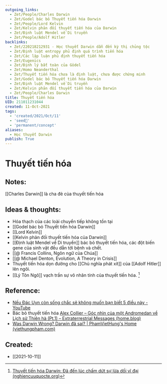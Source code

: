 ```yaml
---
outgoing_links:
  - Zet/People/Charles Darwin
  - Zet/Godel bác bỏ Thuyết tiến hóa Darwin
  - Zet/People/Lord Kelvin
  - Zet/Kelvin phản đối thuyết tiến hóa của Darwin
  - Zet/Định luật Mendel về Di truyền
  - Zet/People/Adolf Hitler
backlinks:
  - Zet/220218212931 - Học thuyết Darwin dẫn đến kỳ thị chủng tộc
  - Zet/Định luật entropy phủ định quá trình tiến hóa
  - Zet/Các lập luận phủ định thuyết tiến hóa
  - Zet/Eugenics
  - Zet/Định lý bất toàn của Gödel
  - Zet/Homo Neanderthal
  - Zet/Thuyết tiến hóa chưa là định luật, chưa được chứng minh
  - Zet/Godel bác bỏ Thuyết tiến hóa Darwin
  - Zet/Định luật Mendel về Di truyền
  - Zet/Kelvin phản đối thuyết tiến hóa của Darwin
  - Zet/People/Charles Darwin
title: Thuyết tiến hóa
UID: 211011231044
created: 11-Oct-2021
tags:
  - 'created/2021/Oct/11'
  - 'seed🥜'
  - 'permanent/concept'
aliases:
  - Học thuyết Darwin
publish: True
---
```

# Thuyết tiến hóa

## Notes:
[[Charles Darwin]] là cha đẻ của thuyết tiến hóa

## Ideas & thoughts:
- Hóa thạch của các loài chuyển tiếp không tồn tại
- [[Godel bác bỏ Thuyết tiến hóa Darwin]]
- [[Lord Kelvin]]
- [[Kelvin phản đối thuyết tiến hóa của Darwin]]
- [[Định luật Mendel về Di truyền]] bác bỏ thuyết tiến hóa, các đột biến gene của sinh vật đều dẫn tới bệnh và chết.
- [[@ Francis Collins, Ngôn ngữ của Chúa]]
- [[@ Michael Denton, Evolution, A Theory in Crisis]]
- Thuyết tiến hóa dọn đường cho [[Chủ nghĩa phát xít]] của [[Adolf Hitler]] lên ngôi.
- [[Lý Tôn Ngô]] vạch trần sự vô nhân tính của thuyết tiến hóa. [^1]

## Reference:
- [Nếu Đác Uyn còn sống chắc sẽ không muốn bạn biết 5 điều này - YouTube](https://www.youtube.com/watch?v=3bhORlpnU54)
- Bác bỏ thuyết tiến hóa [Alex Collier – Góc nhìn của một Andromedan về Lịch sử Thiên hà (Pt.1) – Extraterrestrial Messages (home.blog)](https://extraterrestrialbeing.home.blog/2020/08/17/alex-collier-goc-nhin-cua-mot-andromedan-ve-lich-su-thien-ha-pt-1/)
- [Was Darwin Wrong? Darwin đã sai? | PhamVietHung's Home (viethungpham.com)](https://viethungpham.com/2019/11/11/was-darwin-wrong-darwin-da-sai/)

[^1]:[Thuyết tiến hóa Darwin: Đã đến lúc chấm dứt sự lừa dối vĩ đại (nghiencuuquocte.org)](http://nghiencuuquocte.org/forums/topic/thuyet-tien-hoa-darwin-da-den-luc-cham-dut-su-lua-doi-vi-dai/)
## Created:
- [[2021-10-11]]
